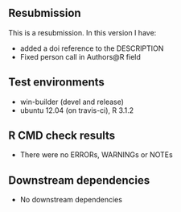 ## Resubmission

This is a resubmission. In this version I have:

* added a doi reference to the DESCRIPTION
* Fixed person call in Authors@R field

## Test environments

* win-builder (devel and release)
* ubuntu 12.04 (on travis-ci), R 3.1.2

## R CMD check results

* There were no ERRORs, WARNINGs or NOTEs

## Downstream dependencies

* No downstream dependencies
